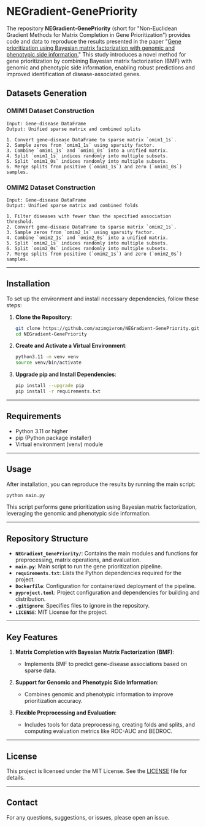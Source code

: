 # NEGradient-GenePriority

The repository **NEGradient-GenePriority** (short for "Non-Euclidean Gradient Methods for Matrix Completion in Gene Prioritization") provides code and data to reproduce the results presented in the paper "[Gene prioritization using Bayesian matrix factorization with genomic and phenotypic side information.](https://pubmed.ncbi.nlm.nih.gov/29949967/)" This study introduces a novel method for gene prioritization by combining Bayesian matrix factorization (BMF) with genomic and phenotypic side information, enabling robust predictions and improved identification of disease-associated genes.

## Datasets Generation

### OMIM1 Dataset Construction
```
Input: Gene-disease DataFrame
Output: Unified sparse matrix and combined splits

1. Convert gene-disease DataFrame to sparse matrix `omim1_1s`.
2. Sample zeros from `omim1_1s` using sparsity factor.
3. Combine `omim1_1s` and `omim1_0s` into a unified matrix.
4. Split `omim1_1s` indices randomly into multiple subsets.
5. Split `omim1_0s` indices randomly into multiple subsets.
6. Merge splits from positive (`omim1_1s`) and zero (`omim1_0s`) samples.
```

### OMIM2 Dataset Construction
```
Input: Gene-disease DataFrame
Output: Unified sparse matrix and combined folds

1. Filter diseases with fewer than the specified association threshold.
2. Convert gene-disease DataFrame to sparse matrix `omim2_1s`.
3. Sample zeros from `omim2_1s` using sparsity factor.
4. Combine `omim2_1s` and `omim2_0s` into a unified matrix.
5. Split `omim2_1s` indices randomly into multiple subsets.
6. Split `omim2_0s` indices randomly into multiple subsets.
7. Merge splits from positive (`omim2_1s`) and zero (`omim2_0s`) samples.
```

---

## Installation

To set up the environment and install necessary dependencies, follow these steps:

1. **Clone the Repository**:
   ```bash
   git clone https://github.com/azimgivron/NEGradient-GenePriority.git
   cd NEGradient-GenePriority
   ```

2. **Create and Activate a Virtual Environment**:
   ```bash
   python3.11 -m venv venv
   source venv/bin/activate
   ```

3. **Upgrade pip and Install Dependencies**:
   ```bash
   pip install --upgrade pip
   pip install -r requirements.txt
   ```

---

## Requirements

- Python 3.11 or higher
- pip (Python package installer)
- Virtual environment (venv) module

---

## Usage

After installation, you can reproduce the results by running the main script:

```bash
python main.py
```

This script performs gene prioritization using Bayesian matrix factorization, leveraging the genomic and phenotypic side information.

---

## Repository Structure

- **`NEGradient_GenePriority/`**: Contains the main modules and functions for preprocessing, matrix operations, and evaluation.
- **`main.py`**: Main script to run the gene prioritization pipeline.
- **`requirements.txt`**: Lists the Python dependencies required for the project.
- **`Dockerfile`**: Configuration for containerized deployment of the pipeline.
- **`pyproject.toml`**: Project configuration and dependencies for building and distribution.
- **`.gitignore`**: Specifies files to ignore in the repository.
- **`LICENSE`**: MIT License for the project.

---

## Key Features

1. **Matrix Completion with Bayesian Matrix Factorization (BMF)**:
   - Implements BMF to predict gene-disease associations based on sparse data.

2. **Support for Genomic and Phenotypic Side Information**:
   - Combines genomic and phenotypic information to improve prioritization accuracy.

3. **Flexible Preprocessing and Evaluation**:
   - Includes tools for data preprocessing, creating folds and splits, and computing evaluation metrics like ROC-AUC and BEDROC.

---

## License

This project is licensed under the MIT License. See the [LICENSE](LICENSE) file for details.

---

## Contact

For any questions, suggestions, or issues, please open an issue.
